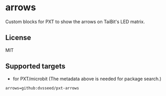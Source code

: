 # arrows

Custom blocks for PXT to show the arrows on TaiBit's LED matrix.

## License

MIT

## Supported targets

* for PXT/microbit
(The metadata above is needed for package search.)

```package
arrows=github:dvsseed/pxt-arrows
```
